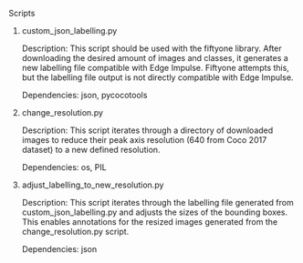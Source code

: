 Scripts
1. custom_json_labelling.py

    Description: This script should be used with the fiftyone library. After downloading the desired amount of images and classes, it generates a new labelling file compatible with Edge Impulse. Fiftyone attempts this, but the labelling file output is not directly compatible with Edge Impulse.

    Dependencies:
        json,
        pycocotools

2. change_resolution.py

    Description: This script iterates through a directory of downloaded images to reduce their peak axis resolution (640 from Coco 2017 dataset) to a new defined resolution.

    Dependencies:
        os,
        PIL

3. adjust_labelling_to_new_resolution.py

    Description: This script iterates through the labelling file generated from custom_json_labelling.py and adjusts the sizes of the bounding boxes. This enables annotations for the resized images generated from the change_resolution.py script.

    Dependencies:
        json
